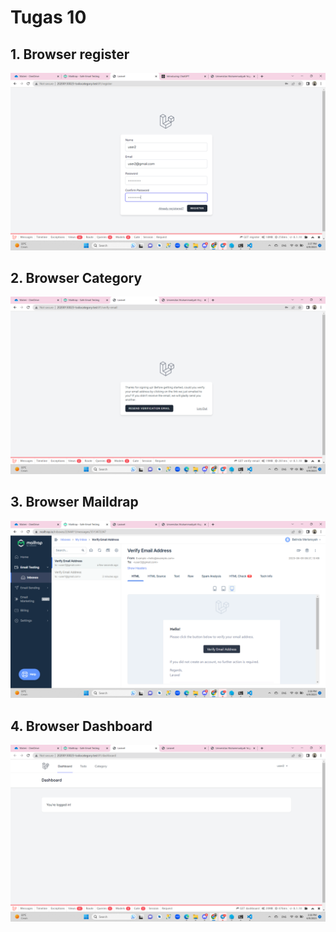 # Tugas 10

## 1. Browser register
![Alt text](screenshot/tugas10/ScreenshotBrowserRegister.png)
## 2. Browser Category
![Alt text](screenshot/tugas10/ScreenshotBrowserCategory.png)
## 3. Browser Maildrap
![Alt text](screenshot/tugas10/ScreenshotBrowserMailtrap.png)
## 4. Browser Dashboard
![Alt text](screenshot/tugas10/ScreenshotBrowserDashboard.png)

